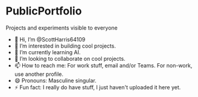 # PublicPortfolio
Projects and experiments visible to everyone

- 👋 Hi, I’m @ScottHarris64109
- 👀 I’m interested in building cool projects.
- 🌱 I’m currently learning AI.
- 💞️ I’m looking to collaborate on cool projects.
- 📫 How to reach me:  For work stuff, email and/or Teams.  For non-work, use another profile.
- 😄 Pronouns: Masculine singular.
- ⚡ Fun fact: I really do have stuff, I just haven't uploaded it here yet.
